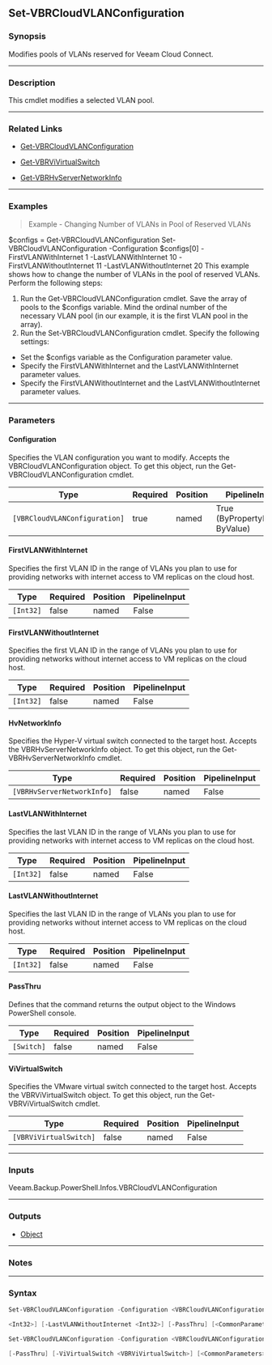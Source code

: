 Set-VBRCloudVLANConfiguration
-----------------------------

### Synopsis
Modifies pools of VLANs reserved for Veeam Cloud Connect.

---

### Description

This cmdlet modifies a selected VLAN pool.

---

### Related Links
* [Get-VBRCloudVLANConfiguration](Get-VBRCloudVLANConfiguration)

* [Get-VBRViVirtualSwitch](Get-VBRViVirtualSwitch)

* [Get-VBRHvServerNetworkInfo](Get-VBRHvServerNetworkInfo)

---

### Examples
> Example - Changing Number of VLANs in Pool of Reserved VLANs

$configs = Get-VBRCloudVLANConfiguration
Set-VBRCloudVLANConfiguration -Configuration $configs[0] -FirstVLANWithInternet 1 -LastVLANWithInternet 10 -FirstVLANWithoutInternet 11 -LastVLANWithoutInternet 20
This example shows how to change the number of VLANs in the pool of reserved VLANs.
Perform the following steps:
1. Run the Get-VBRCloudVLANConfiguration cmdlet. Save the array of pools to the $configs variable. Mind the ordinal number of the necessary VLAN pool (in our example, it is the first VLAN pool in the array).
2. Run the Set-VBRCloudVLANConfiguration cmdlet. Specify the following settings:
- Set the $configs variable as the Configuration parameter value.
- Specify the FirstVLANWithInternet and the LastVLANWithInternet parameter values.
- Specify the FirstVLANWithoutInternet and the LastVLANWithoutInternet parameter values.

---

### Parameters
#### **Configuration**
Specifies the VLAN configuration you want to modify. Accepts the VBRCloudVLANConfiguration object. To get this object, run the Get-VBRCloudVLANConfiguration cmdlet.

|Type                         |Required|Position|PipelineInput                 |
|-----------------------------|--------|--------|------------------------------|
|`[VBRCloudVLANConfiguration]`|true    |named   |True (ByPropertyName, ByValue)|

#### **FirstVLANWithInternet**
Specifies the first VLAN ID in the range of VLANs you plan to use for providing networks with internet access to VM replicas on the cloud host.

|Type     |Required|Position|PipelineInput|
|---------|--------|--------|-------------|
|`[Int32]`|false   |named   |False        |

#### **FirstVLANWithoutInternet**
Specifies the first VLAN ID in the range of VLANs you plan to use for providing networks without internet access to VM replicas on the cloud host.

|Type     |Required|Position|PipelineInput|
|---------|--------|--------|-------------|
|`[Int32]`|false   |named   |False        |

#### **HvNetworkInfo**
Specifies the Hyper-V virtual switch connected to the target host. Accepts the VBRHvServerNetworkInfo object.  To get this object, run the Get-VBRHvServerNetworkInfo cmdlet.

|Type                      |Required|Position|PipelineInput|
|--------------------------|--------|--------|-------------|
|`[VBRHvServerNetworkInfo]`|false   |named   |False        |

#### **LastVLANWithInternet**
Specifies the last VLAN ID in the range of VLANs you plan to use for providing networks with internet access to VM replicas on the cloud host.

|Type     |Required|Position|PipelineInput|
|---------|--------|--------|-------------|
|`[Int32]`|false   |named   |False        |

#### **LastVLANWithoutInternet**
Specifies the last VLAN ID in the range of VLANs you plan to use for providing networks without internet access to VM replicas on the cloud host.

|Type     |Required|Position|PipelineInput|
|---------|--------|--------|-------------|
|`[Int32]`|false   |named   |False        |

#### **PassThru**
Defines that the command returns the output object to the Windows PowerShell console.

|Type      |Required|Position|PipelineInput|
|----------|--------|--------|-------------|
|`[Switch]`|false   |named   |False        |

#### **ViVirtualSwitch**
Specifies the VMware virtual switch connected to the target host. Accepts the VBRViVirtualSwitch object.  To get this object, run the Get-VBRViVirtualSwitch cmdlet.

|Type                  |Required|Position|PipelineInput|
|----------------------|--------|--------|-------------|
|`[VBRViVirtualSwitch]`|false   |named   |False        |

---

### Inputs
Veeam.Backup.PowerShell.Infos.VBRCloudVLANConfiguration

---

### Outputs
* [Object](https://learn.microsoft.com/en-us/dotnet/api/System.Object)

---

### Notes

---

### Syntax
```PowerShell
Set-VBRCloudVLANConfiguration -Configuration <VBRCloudVLANConfiguration> [-FirstVLANWithInternet <Int32>] [-FirstVLANWithoutInternet <Int32>] [-HvNetworkInfo <VBRHvServerNetworkInfo>] [-LastVLANWithInternet 
```
```PowerShell
<Int32>] [-LastVLANWithoutInternet <Int32>] [-PassThru] [<CommonParameters>]
```
```PowerShell
Set-VBRCloudVLANConfiguration -Configuration <VBRCloudVLANConfiguration> [-FirstVLANWithInternet <Int32>] [-FirstVLANWithoutInternet <Int32>] [-LastVLANWithInternet <Int32>] [-LastVLANWithoutInternet <Int32>] 
```
```PowerShell
[-PassThru] [-ViVirtualSwitch <VBRViVirtualSwitch>] [<CommonParameters>]
```
